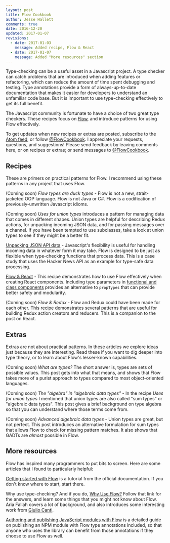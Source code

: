 ```yaml
---
layout: post
title: Flow Cookbook
author: Jesse Hallett
comments: true
date: 2016-12-20
updated: 2017-01-07
revisions:
  - date: 2017-01-03
    message: Added recipe, Flow & React
  - date: 2017-01-07
    message: Added "More resources" section
---
```


Type-checking can be a useful asset in a Javascript project.
A type checker can catch problems that are introduced when adding features or
refactoring, which can reduce the amount of time spent debugging and testing.
Type annotations provide a form of always-up-to-date documentation that makes
it easier for developers to understand an unfamiliar code base.
But it is important to use type-checking effectively to get its full benefit.

The Javascript community is fortunate to have a choice of two great type
checkers.
These recipes focus on [Flow][], and introduce patterns for using Flow
effectively.

[Flow]: https://flowtype.org/

<!-- more -->

To get updates when new recipes or extras are posted,
subscribe to the [Atom feed][],
or follow [@FlowCookbook][].
I appreciate your requests, questions, and suggestions!
Please send feedback by leaving comments here, or on recipes or extras;
or send messages to [@FlowCookbook][].

[Atom feed]: http://feeds.feedburner.com/hallettj
[@FlowCookbook]: https://twitter.com/FlowCookbook


## Recipes

These are primers on practical patterns for Flow.
I recommend using these patterns in any project that uses Flow.

(Coming soon) *Flow types are duck types* -
Flow is not a new, strait-jacketed OOP language.
Flow is not Java or C#.
Flow is a codification of previously-unwritten Javascript idioms.

(Coming soon) *Uses for union types*
introduces a pattern for managing data that comes in different shapes.
Union types are helpful for describing Redux actions,
for unpacking incoming JSON data,
and for passing messages over a channel.
If you have been tempted to use subclasses,
take a look at union types to see if they might be a better fit.

[Unpacking JSON API data][] -
Javascript's flexibility is useful for handling incoming data in whatever form
it may take.
Flow is designed to be just as flexible when type-checking functions that
process data.
This is a case study that uses the Hacker News API as an example for type-safe
data processing.

[Flow & React][] -
This recipe demonstrates how to use Flow effectively when creating React
components.
Including type parameters in [functional and class components][] provides an
alternative to `propTypes` that can provide better safety and modularity.

(Coming soon) *Flow & Redux* -
Flow and Redux could have been made for each other.
This recipe demonstrates several patterns that are useful for building Redux
action creators and reducers.
This is a companion to the post on React.

[Unpacking JSON API data]: /2016/12/20/flow-cookbook-unpacking-json.html
[Flow & React]: /2017/01/03/flow-cookbook-react.html

[functional and class components]: https://facebook.github.io/react/docs/components-and-props.html#functional-and-class-components


## Extras

Extras are not about practical patterns.
In these articles we explore ideas just because they are interesting.
Read these if you want to dig deeper into type theory,
or to learn about Flow's lesser-known capabilities.

(Coming soon) *What are types?*
The short answer is, types are sets of possible values.
This post gets into what that means,
and shows that Flow takes more of a purist approach to types compared to most
object-oriented languages.

(Coming soon) *The "algebra" in "algebraic data types"* -
In the recipe *Uses for union types* I mentioned that union types are also
called "sum types" or "algebraic data types".
This post gives a brief background on type algebra so that you can understand
where those terms come from.

(Coming soon) *Advanced algebraic data types* -
Union types are great, but not perfect.
This post introduces an alternative formulation for sum types that allows Flow
to check for missing pattern matches.
It also shows that GADTs are _almost_ possible in Flow.


## More resources

Flow has inspired many programmers to put bits to screen.
Here are some articles that I found to particularly helpful:

[Getting started with Flow][]
is a tutorial from the official documentation.
If you don't know where to start, start there.

[Getting started with Flow]: https://flowtype.org/docs/getting-started.html

Why use type-checking?
And if you do, [Why Use Flow?][]
Follow that link for the answers,
and learn some things that you might not know about Flow.
Aria Fallah covers a lot of background,
and also introduces some interesting work from [Giulio Canti][].

[Why Use Flow?]: https://blog.aria.ai/post/why-use-flow/
[Giulio Canti]: https://medium.com/@gcanti

[Authoring and publishing JavaScript modules with Flow][]
is a detailed guide on publishing an NPM module with Flow type annotations
included,
so that anyone who uses the library can benefit from those annotations if they
choose to use Flow as well.

[Authoring and publishing JavaScript modules with Flow]: http://javascriptplayground.com/blog/2017/01/npm-flowjs-javascript/
